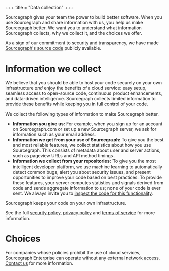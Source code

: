 +++
title = "Data collection"
+++

Sourcegraph gives your team the power to build better software. When
you use Sourcegraph and share information with us, you help us make
Sourcegraph better. We want you to understand what information
Sourcegraph collects, why we collect it, and the choices we offer.

As a sign of our commitment to security and transparency, we have made
[Sourcegraph's source code](https://src.sourcegraph.com/sourcegraph)
publicly available.


# Information we collect

We believe that you should be able to host your code securely on your
own infrastructure *and* enjoy the benefits of a cloud service: easy
setup, seamless access to open-source code, continuous product
enhancements, and data-driven intelligence. Sourcegraph collects
limited information to provide these benefits while keeping you in
full control of your code.

We collect the following types of information to make Sourcegraph
better.

* **Information you give us:** For example, when you sign up for an
  account on Sourcegraph.com or set up a new Sourcegraph server, we
  ask for information such as your email address.
* **Information we get from your use of Sourcegraph:** To give you the
  best and most reliable features, we collect statistics about how you
  use Sourcegraph. This consists of metadata about user and server
  actions, such as pageview URLs and API method timings.
* **Information we collect from your repositories:** To give you the
  most intelligent developer platform, we use machine learning to
  automatically detect common bugs, alert you about security issues,
  and present opportunities to improve your code based on best
  practices. To provide these features, your server computes
  statistics and signals derived from code and sends aggregate
  information to us; none of your code is ever sent. We always invite
  you to
  [inspect the code for this functionality](https://src.sourcegraph.com/sourcegraph@master/.tree/util/statsutil/basic_stats.go).

Sourcegraph keeps your code on your own infrastructure.

See the full [security policy](https://sourcegraph.com/security),
[privacy policy](https://sourcegraph.com/privacy) and
[terms of service](https://sourcegraph.com/terms) for more
information.


# Choices

For companies whose policies prohibit the use of cloud services,
Sourcegraph Enterprise can operate without any external network
access. [Contact us](mailto:help@sourcegraph.com) for more
information.


